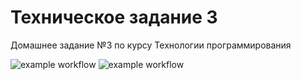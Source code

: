 # Техническое задание 3

Домашнее задание №3 по курсу Технологии программирования 

![example workflow](https://github.com/katearonova/tz3/actions/workflows/tests.yml/badge.svg)
![example workflow](https://github.com/katearonova/tz3/actions/workflows/send_message.yml/badge.svg)
